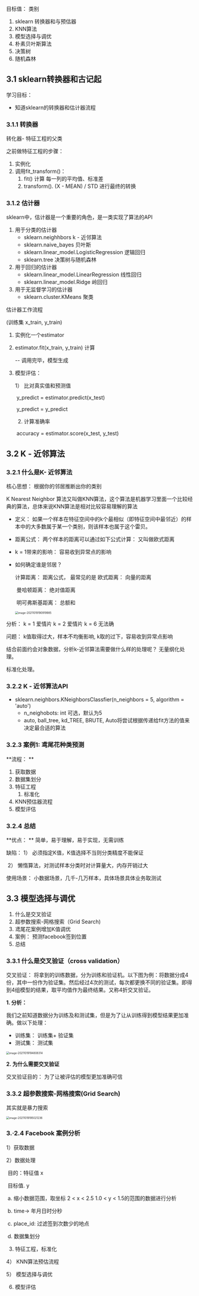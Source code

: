 目标值： 类别

1. sklearn 转换器和与预估器
2. KNN算法
3. 模型选择与调优
4. 朴素贝叶斯算法
5. 决策树
6. 随机森林

## 3.1 sklearn转换器和古记起

学习目标： 

- 知道sklearn的转换器和估计器流程

### 3.1.1 转换器

转化器- 特征工程的父类

之前做特征工程的步骤：

1. 实例化
2. 调用fit_transform()：
   1. fit() 计算 每一列的平均值、标准差
   2. transform().    (X - MEAN) / STD 进行最终的转换

### 3.1.2 估计器

sklearn中，估计器是一个重要的角色，是一类实现了算法的API

1. 用于分类的估计器
   - sklearn.neighhbors k  - 近邻算法
   - sklearn.naive_bayes 贝叶斯
   - sklearn.linear_model.LogisticRegression 逻辑回归
   - sklearn.tree 决策树与随机森林
2. 用于回归的估计器
   - sklearn.linear_model.LinearRegression 线性回归
   - sklearn.linear_model.Ridge 岭回归
3. 用于无监督学习的估计器
   - sklearn.cluster.KMeans 聚类

估计器工作流程

(训练集 x_train, y_train)

1. 实例化一个estimator

2. estimator.fit(x_train, y_train) 计算

   -- 调用完毕，模型生成

3. 模型评估： 

   1） 比对真实值和预测值

   ​	 y_predict = estimator.predict(x_test)

   ​	 y_predict = y_predict

   2) 计算准确率

   ​	 accuracy = estimator.score(x_test, y_test)

## **3.2 K - 近邻算法**

### 3.2.1 什么是K- 近邻算法

核心思想： 根据你的邻居推断出你的类别

K Nearest Neighbor 算法又叫做KNN算法，这个算法是机器学习里面一个比较经典的算法，总体来说KNN算法是相对比较容易理解的算法

- 定义： 如果一个样本在特征空间中的k个最相似（即特征空间中最邻近）的样本中的大多数属于某一个类别，则该样本也属于这个雷贝。

- 距离公式： 两个样本的距离可以通过如下公式计算： 又叫做欧式距离

- k = 1带来的影响： 容易收到异常点的影响

- 如何确定谁是邻居？ 

  计算距离： 距离公式， 最常见的是 欧式距离： 向量的距离

  ​														曼哈顿距离： 绝对值距离

  ​														明可弗斯基距离： 总额和

  <img src="../../../docs/pictures/KNN 电影例子.png" alt="image-20211019190919985" style="zoom:50%;" />

分析： k = 1 爱情片             k = 2 爱情片     k = 6 无法确

问题： k值取得过大，样本不均衡影响, k取的过下，容易收到异常点影响

结合前面约会对象数据，分析k-近邻算法需要做什么样的处理呢？  无量纲化处理。

标准化处理。



### 3.2.2 K - 近邻算法API

- sklearn.neighbors.KNeighborsClassfier(n_neighbors = 5, algorithm = 'auto')
  - n_neighobots: int 可选，默认为5
  - auto, ball_tree, kd_TREE, BRUTE, Auto将尝试根据传递给fit方法的值来决定最合适的算法

### 3.2.3 案例1: 鸢尾花种类预测

**流程： **

1. 获取数据
2. 数据集划分
3. 特征工程
   1. 标准化
4. KNN预估器流程
5. 模型评估

### 3.2.4 总结

**优点： ** 简单，易于理解，易于实现，无需训练

缺陷： 1） 必须指定K值，K值选择不当则分类精度不能保证

​			2） 懒惰算法，对测试样本分类时对计算量大，内存开销过大

使用场景： 小数据场景，几千-几万样本，具体场景具体业务取测试

## 3.3 模型选择与调优

1. 什么是交叉验证
2. 超参数搜索-网格搜索（Grid Search)
3. 鸢尾花案例增加K值调优
4. 案例： 预测facebook签到位置
5. 总结



### 3.3.1 什么是交叉验证（cross validation）

交叉验证： 将拿到的训练数据，分为训练和验证机。以下图为例：将数据分成4份，其中一份作为验证集。然后经过4次的测试，每次都更换不同的验证集。即得到4组模型的结果，取平均值作为最终结果。又称4折交叉验证。

**1. 分析：**

我们之前知道数据分为训练及和测试集，但是为了让从训练得到模型结果更加准确。做以下处理：

- 训练集： 训练集+ 验证集
- 测试集： 测试集

<img src="../../pictures/交叉验证.png" alt="image-20211019194808314" style="zoom:50%;" />

**2. 为什么需要交叉验证**

交叉验证目的： 为了让被评估的模型更加准确可信

### 3.3.2 超参数搜索-网格搜索(Grid Search)

其实就是暴力搜索

<img src="../../../docs/pictures/网格搜索.png" alt="image-20211019195021236" style="zoom:50%;" />





### 3.·2.4 Facebook 案例分析

1）获取数据

2）数据处理

​	目的：特征值 x 

​			目标值. y

​	a.  缩小数据范围，取坐标 2 < x < 2.5   1.0 < y < 1.5的范围的数据进行分析

​	b.  time-> 年月日时分秒

​	c. place_id: 过滤签到次数少的地点

​	d. 数据集划分

3)  特征工程，标准化

4） KNN算法预估流程

5） 模型选择与调优

6)   模型评估

  